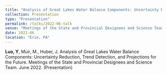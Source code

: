 ```yaml
---
title: "Analysis of Great Lakes Water Balance Components: Uncertainty Reduction, Trend Detection, and Projections for the Future"
collection: Presentation
type: "Presentation"
permalink: /talks/2022-06-talk
venue: "Meetings of the State and Provincial Designees and Science Team"
date: 2022-06
location: "Erie, PA"
---
```


**Luo, Y**, Muir, M., Huber, J. Analysis of Great Lakes Water Balance Components: Uncertainty Reduction, Trend Detection, and Projections for the Future. Meetings of the State and Provincial Designees and Science Team. June 2022. (Presentation)